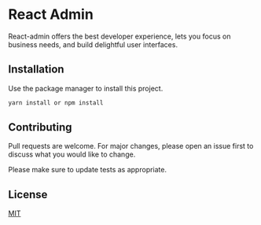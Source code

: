 # React Admin

React-admin offers the best developer experience, lets you focus on business needs, and build delightful user interfaces.

## Installation

Use the package manager to install this project.

```bash
yarn install or npm install
```

## Contributing

Pull requests are welcome. For major changes, please open an issue first
to discuss what you would like to change.

Please make sure to update tests as appropriate.

## License

[MIT](https://choosealicense.com/licenses/mit/)